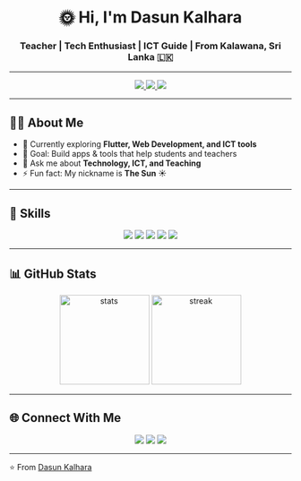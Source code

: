 <h1 align="center">🌞 Hi, I'm Dasun Kalhara</h1>
<h3 align="center">Teacher | Tech Enthusiast | ICT Guide | From Kalawana, Sri Lanka 🇱🇰</h3>

---

<p align="center">
  <a href="https://github.com/DasunZ03">
    <img src="https://img.shields.io/badge/GitHub-Follow-black?style=for-the-badge&logo=github" />
  </a>
  <a href="mailto:dkalhara457@gmail.com">
    <img src="https://img.shields.io/badge/Email-Contact-red?style=for-the-badge&logo=gmail" />
  </a>
  <a href="https://www.linkedin.com/in/dasun-kalhara-0242b9314">
    <img src="https://img.shields.io/badge/LinkedIn-Connect-blue?style=for-the-badge&logo=linkedin" />
  </a>
</p>

---

## 👨‍💻 About Me  
- 🌱 Currently exploring **Flutter, Web Development, and ICT tools**  
- 🎯 Goal: Build apps & tools that help students and teachers  
- 💬 Ask me about **Technology, ICT, and Teaching**  
- ⚡ Fun fact: My nickname is **The Sun** ☀️  

---

## 🚀 Skills  
<p align="center">
  <img src="https://img.shields.io/badge/HTML-E34F26?style=for-the-badge&logo=html5&logoColor=white" />
  <img src="https://img.shields.io/badge/CSS-1572B6?style=for-the-badge&logo=css3&logoColor=white" />
  <img src="https://img.shields.io/badge/JavaScript-F7DF1E?style=for-the-badge&logo=javascript&logoColor=black" />
  <img src="https://img.shields.io/badge/Flutter-02569B?style=for-the-badge&logo=flutter&logoColor=white" />
  <img src="https://img.shields.io/badge/Python-3776AB?style=for-the-badge&logo=python&logoColor=white" />
</p>

---

## 📊 GitHub Stats  
<p align="center">
  <img src="https://github-readme-stats.vercel.app/api?username=dasunkalhara&show_icons=true&theme=tokyonight" alt="stats" height="160"/>
  <img src="https://github-readme-streak-stats.herokuapp.com/?user=dasunkalhara&theme=tokyonight" alt="streak" height="160"/>
</p>

---

## 🌐 Connect With Me  
<p align="center">
  <a href="https://github.com/DasunZ03"><img src="https://img.icons8.com/ios-filled/50/000000/github.png"/></a>
  <a href="https://www.linkedin.com/in/dasun-kalhara-0242b9314"><img src="https://img.icons8.com/ios-filled/50/0A66C2/linkedin.png"/></a>
  <a href="mailto:dkalhara457@gmail.com"><img src="https://img.icons8.com/ios-filled/50/EA4335/gmail.png"/></a>
</p>

---

⭐️ From [Dasun Kalhara](https://github.com/DasunZ03)
